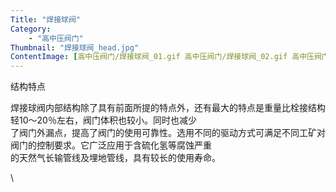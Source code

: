 ```yaml
---
Title: "焊接球阀"
Category: 
    - "高中压阀门"
Thumbnail: "焊接球阀_head.jpg"
ContentImage: [高中压阀门/焊接球阀_01.gif 高中压阀门/焊接球阀_02.gif 高中压阀门/焊接球阀_03.gif 高中压阀门/焊接球阀_04.gif 高中压阀门/焊接球阀_05.gif 高中压阀门/焊接球阀_06.gif 高中压阀门/焊接球阀_07.gif 高中压阀门/焊接球阀_08.gif]
---
```


结构特点

焊接球阀内部结构除了具有前面所提的特点外，还有最大的特点是重量比栓接结构轻10～20％左右，阀门体积也较小。同时也减少\
了阀门外漏点，提高了阀门的使用可靠性。选用不同的驱动方式可满足不同工矿对阀门的控制要求。它广泛应用于含硫化氢等腐蚀严重\
的天然气长输管线及埋地管线，具有较长的使用寿命。

\

